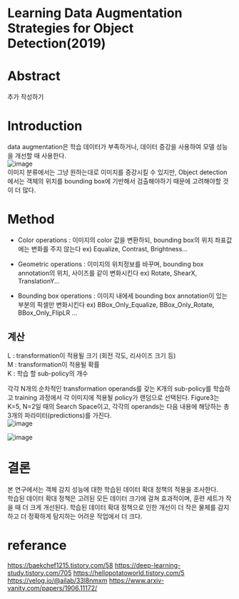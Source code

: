 # Learning Data Augmentation Strategies for Object Detection(2019)

# Abstract
추가 작성하기

# Introduction
data augmentation은 학습 데이터가 부족하거나, 데이터 증강을 사용하여 모델 성능을 개선할 때 사용한다.  
![image](https://user-images.githubusercontent.com/108729047/217146961-4697ac2f-fa57-41e6-9b73-d2cf53fbf770.png)  
이미지 분류에서는 그냥 원하는대로 이미지를 증강시킬 수 있지만, Object detection에서는 객체의 위치를 bounding box에 기반해서 검출해야하기 때문에 고려해야할 것이 더 많다.

# Method
+ Color operations : 이미지의 color 값을 변환하되, bounding box의 위치 좌표값에는 변화를 주지 않는다
ex) Equalize, Contrast, Brightness...  

+ Geometric operations : 이미지의 위치정보를 바꾸며, bounding box annotation의 위치, 사이즈를 같이 변화시킨다
ex) Rotate, ShearX, TranslationY...  

+ Bounding box operations : 이미지 내에세 bounding box annotation이 있는 부분의 픽셀만 변화시킨다
ex) BBox_Only_Equalize, BBox_Only_Rotate, BBox_Only_FlipLR ...


## 계산 
L : transformation이 적용될 크기 (회전 각도, 리사이즈 크기 등)  
M : transformation이 적용될 확률  
K : 학습 할 sub-policy의 개수  


각각 N개의 순차적인 transformation operands를 갖는 K개의 sub-policy를 학습하고 training 과정에서 각 이미지에 적용될 policy가 랜덤으로 선택된다. Figure3는 K=5, N=2일 때의 Search Space이고, 각각의 operands는 다음 내용에 해당하는 총 3개의 파라미터(predictions)를 가진다.  
![image](https://user-images.githubusercontent.com/108729047/217146361-d5f4d7a0-3521-40e5-a712-ace0e862ab00.png)  


![image](https://user-images.githubusercontent.com/108729047/217147431-a015cc44-6fd8-456f-a647-586513d73538.png)  

# 결론
본 연구에서는 객체 감지 성능에 대한 학습된 데이터 확대 정책의 적용을 조사한다.  
학습된 데이터 확대 정책은 고려된 모든 데이터 크기에 걸쳐 효과적이며, 훈련 세트가 작을 때 더 크게 개선된다. 학습된 데이터 확대 정책으로 인한 개선이 더 작은 물체를 감지하고 더 정확하게 탐지하는 어려운 작업에서 더 크다.  

# referance
https://baekchef1215.tistory.com/58
https://deep-learning-study.tistory.com/705
https://hellopotatoworld.tistory.com/5
https://velog.io/@ailab/33l8nmxm
https://www.arxiv-vanity.com/papers/1906.11172/
